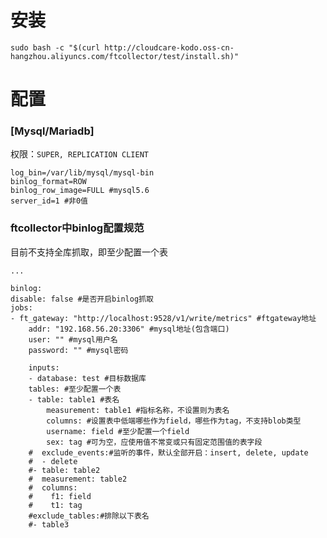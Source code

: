 <h1>安装</h1>

`sudo bash -c "$(curl http://cloudcare-kodo.oss-cn-hangzhou.aliyuncs.com/ftcollector/test/install.sh)"`


<h1>配置</h1>

<h3>[Mysql/Mariadb]</h3>

权限：`SUPER, REPLICATION CLIENT`

    log_bin=/var/lib/mysql/mysql-bin
    binlog_format=ROW  
    binlog_row_image=FULL #mysql5.6
    server_id=1 #非0值


<h3>ftcollector中binlog配置规范</h3>

目前不支持全库抓取，即至少配置一个表

    ...

    binlog:
    disable: false #是否开启binlog抓取
    jobs:
    - ft_gateway: "http://localhost:9528/v1/write/metrics" #ftgateway地址
        addr: "192.168.56.20:3306" #mysql地址(包含端口)
        user: "" #mysql用户名
        password: "" #mysql密码

        inputs:
        - database: test #目标数据库
        tables: #至少配置一个表
        - table: table1 #表名
            measurement: table1 #指标名称，不设置则为表名
            columns: #设置表中低端哪些作为field，哪些作为tag，不支持blob类型
            username: field #至少配置一个field
            sex: tag #可为空，应使用值不常变或只有固定范围值的表字段
        #  exclude_events:#监听的事件，默认全部开启：insert, delete, update
        #  - delete
        #- table: table2
        #  measurement: table2
        #  columns:
        #    f1: field
        #    t1: tag
        #exclude_tables:#排除以下表名
        #- table3

